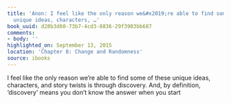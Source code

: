 ```yaml
---
title: 'Anon: I feel like the only reason we&#x2019;re able to find some of these
  unique ideas, characters, …'
book_uuid: d28b3d60-73b7-4cd3-8836-29f3903bb687
comments:
- body: ''
highlighted_on: September 13, 2015
location: 'Chapter 8: Change and Randomness'
source: ibooks
---
```


I feel like the only reason we&#x2019;re able to find some of these unique ideas, characters, and story twists is through discovery. And, by definition, &#x2018;discovery&#x2019; means you don&#x2019;t know the answer when you start